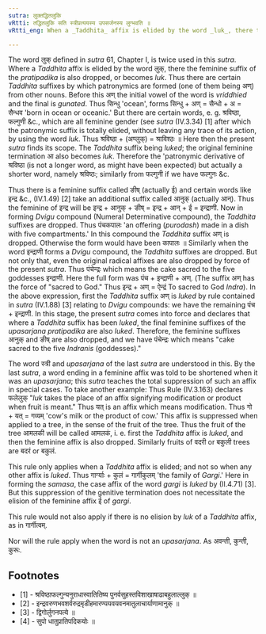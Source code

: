 ```yaml
---
sutra: लुक्तद्धितलुकि
vRtti: तद्धितलुकि सति स्त्रीप्रत्ययस्य उपसर्जनस्य लुग्भवति ॥
vRtti_eng: When a _Taddhita_ affix is elided by the word _luk_, there takes place the elision by _luk_ of the feminine affix of the _upasarjana_.

---
```

The word लुक् defined in _sutra_ 61, Chapter I, is twice used in this _sutra_. Where a _Taddhita_ affix is elided by the word लुक्, there the feminine suffix of the _pratipadika_ is also dropped, or becomes _luk_. Thus there are certain _Taddhita_ suffixes by which patronymics are formed (one of them being अण्) from other nouns. Before this अण् the initial vowel of the word is _vriddhied_ and the final is _gunated_. Thus सिन्धु 'ocean', forms सिन्धु + अण् = सैन्धो + अ = सैन्धव 'born in ocean or oceanic.' But there are certain words, e. g. श्रविष्ठा, फल्गुणी &c., which are all feminine gender (see _sutra_ (IV.3.34) \[1\] after which the patronymic suffix is totally elided, without leaving any trace of its action, by using the word _luk_. Thus श्रविष्ठा + (अण्लुक्) = श्राविश्ठः ॥ Here then the present _sutra_ finds its scope. The _Taddhita_ suffix being _luked_; the original feminine termination आ also becomes _luk_. Therefore the 'patronymic derivative of श्रविष्ठा (is not a longer word, as might have been expected) but actually a shorter word, namely श्रविष्ठः; similarly from फल्गुनी if we have फल्गुनः &c.

Thus there is a feminine suffix called ङीष् (actually ई) and certain words like इन्द्र &c., (IV.1.49) \[2\] take an additional suffix called आनुक् (actually आन्). Thus the feminine of इन्द्र will be इन्द्र + आनुक् + ङीष् = इन्द्र + आन् + ई = इन्द्राणी. Now in forming _Dvigu_ compound (Numeral Determinative compound), the _Taddhita_ suffixes are dropped. Thus पंचकपालः 'an offering (_purodash_) made in a dish with five compartments.' In this compound the _Taddhita_ suffix अण् is dropped. Otherwise the form would have been कापालः ॥ Similarly when the word इन्द्राणी forms a _Dvigu_ compound, the _Taddhita_ suffixes are dropped. But not only that, even the original radical affixes are also dropped by force of the present _sutra_. Thus पंचेन्द्रः which means the cake sacred to the five goddesses इन्द्राणी. Here the full form was पंच + इन्द्राणी + अण्. (The suffix अण् has the force of "sacred to God." Thus इन्द्र + अण् = ऐन्द्रं To sacred to God _Indra_). In the above expression, first the _Taddhita_ suffix अण् is _luked_ by rule contained in _sutra_ (IV.1.88) \[3\] relating to _Dvigu_ compounds: we have the remaining पंच + इन्द्राणी. In this stage, the present _sutra_ comes into force and declares that where a _Taddhita_ suffix has been _luked_, the final feminine suffixes of the _upasarjana_ _pratipadika_ are also _luked_. Therefore, the feminine suffixes आनुक् and ङीष् are also dropped, and we have पंचेन्द्रः which means "cake sacred to the five _Indranis_ (goddesses)."

The word स्त्री and _upasarjana_ of the last _sutra_ are understood in this. By the last _sutra_, a word ending in a feminine affix was told to be shortened when it was an _upasarjana_; this _sutra_ teaches the total suppression of such an affix in special cases. To take another example: Thus Rule (IV.3.163) declares फलेलुक् "_luk_ takes the place of an affix signifying modification or product when fruit is meant." Thus यत् is an affix which means modification. Thus गो + यत् = गव्यम् 'cow's milk or the product of cow.' This affix is suppressed when applied to a tree, in the sense of the fruit of the tree. Thus the fruit of the tree आमलकी will be called आमलकं, i. e. first the _Taddhita_ affix is _luked_, and then the feminine affix is also dropped. Similarly fruits of वदरी or बकुली trees are बदरं or बकुलं.

This rule only applies when a _Taddhita_ affix is elided; and not so when any other affix is _luked_. Thus गार्ग्याः + कुलं = गार्गीकुलम् 'the family of _Gargi_.' Here in forming the _samasa_, the case affix of the word _gargi_ is _luked_ by (II.4.71) \[3\]. But this suppression of the genitive termination does not necessitate the elision of the feminine affix ई of _gargi_.

This rule would not also apply if there is no elision by _luk_ of a _Taddhita_ affix, as in गार्गीत्वम्.

Nor will the rule apply when the word is not an _upasarjana_. As अवन्ती, कुन्ती, कुरूः.

## Footnotes
- [1] - श्रविष्ठाफल्गुन्यनुराधास्वातितिष्य पुनर्वसुहस्तविशाखाषाढाबहुलाल्लुक् ॥
- [2] - इन्द्रवरुणभवशर्वरुद्रमृडीहमारण्ययवयवनमातुलाचार्याणामानुक् ॥
- [3] - द्विगोर्लुगनपत्ये ॥
- [4] - सुपो धातुप्रातिपदिकयोः ॥